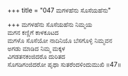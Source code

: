 +++
title = "047 ಮಗಳಹೆನು ಸೊಸೆಯಹೆನು"

+++
ಮಗಳಹೆನು ಸೊಸೆಯಹೆನು ನಿಮ್ಮಯ  
ಮಗನ ಕಣ್ಣಿಗೆ ಕಾಳಕೂಟದ   
ಮಗಳೊ ಸೊಸೆಯೋ ನಾದಿನಿಯೊ ಬೆಸಗೊಳ್ಳಿ ನಿಮ್ಮವನ  
ಅಗಡು ಮಾಡಿದ ನಿಮ್ಮ ಮಕ್ಕಳ  
ವಿಗಡತನಕಂಜಿದರೊ ದುರಿತದ  
ಸೊಗಡಿಗಂಜಿದರೋ ಪೃಥಾ ಸುತರೆಂದಳಿಂದುಮುಖಿ    ॥47॥